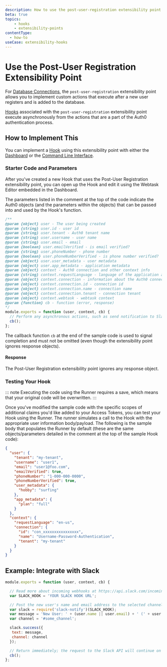 ```yaml
---
description: How to use the post-user-registration extensibility point
beta: true
topics:
    - hooks
    - extensibility-points   
contentType:
  - how-to
useCase: extensibility-hooks
---
```

# Use the Post-User Registration Extensibility Point

For [Database Connections](/connections/database), the `post-user-registration` extensibility point allows you to implement custom actions that execute after a new user registers and is added to the database.

[Hooks](/hooks/concepts/overview-hooks) associated with the `post-user-registration` extensibility point execute asynchronously from the actions that are a part of the Auth0 authentication process.

## How to Implement This

You can implement a [Hook](/hooks/concepts/overview-hooks) using this extensibility point with either the [Dashboard](/hooks/guides/create-delete-hooks-using-dashboard) or the [Command Line Interface](/hooks/guides/create-delete-hooks-using-cli). 

### Starter Code and Parameters

After you've created a new Hook that uses the Post-User Registration extensibility point, you can open up the Hook and edit it using the Webtask Editor embedded in the Dashboard. 

The parameters listed in the comment at the top of the code indicate the Auth0 objects (and the parameters within the objects) that can be passed into and used by the Hook's function. 

```js
/**
@param {object} user - The user being created
@param {string} user.id - user id
@param {string} user.tenant - Auth0 tenant name
@param {string} user.username - user name
@param {string} user.email - email
@param {boolean} user.emailVerified - is email verified?
@param {string} user.phoneNumber - phone number
@param {boolean} user.phoneNumberVerified - is phone number verified?
@param {object} user.user_metadata - user metadata
@param {object} user.app_metadata - application metadata
@param {object} context - Auth0 connection and other context info
@param {string} context.requestLanguage - language of the application agent
@param {object} context.connection - information about the Auth0 connection
@param {object} context.connection.id - connection id
@param {object} context.connection.name - connection name
@param {object} context.connection.tenant - connection tenant
@param {object} context.webtask - webtask context
@param {function} cb - function (error, response)
*/
module.exports = function (user, context, cb) {
  // Perform any asynchronous actions, such as send notification to Slack.
  cb();
};
```

The callback function `cb` at the end of the sample code is used to signal completion and must not be omitted (even though the extensibility point ignores response objects).

#### Response

The Post-User Registration extensibility point ignores any response object.

### Testing Your Hook

::: note
Executing the code using the Runner requires a save, which means that your original code will be overwritten.
:::

Once you've modified the sample code with the specific scopes of additional claims you'd like added to your Access Tokens, you can test your Hook using the Runner. The runner simulates a call to the Hook with the appropriate user information body/payload. The following is the sample body that populates the Runner by default (these are the same objects/parameters detailed in the comment at the top of the sample Hook code):

```json
{
  "user": {
    "tenant": "my-tenant",
    "username": "user1",
    "email": "user1@foo.com",
    "emailVerified": true,
    "phoneNumber": "1-000-000-0000",
    "phoneNumberVerified": true,
    "user_metadata": {
      "hobby": "surfing"
    },
    "app_metadata": {
      "plan": "full"
    }
  },
  "context": {
    "requestLanguage": "en-us",
    "connection": {
      "id": "con_xxxxxxxxxxxxxxxx",
      "name": "Username-Password-Authentication",
      "tenant": "my-tenant"
    }
  }
}
```

## Example: Integrate with Slack

```js
module.exports = function (user, context, cb) {

  // Read more about incoming webhooks at https://api.slack.com/incoming-webhooks
  var SLACK_HOOK = 'YOUR SLACK HOOK URL';

  // Post the new user's name and email address to the selected channel
  var slack = require('slack-notify')(SLACK_HOOK);
  var message = 'New User: ' + (user.name || user.email) + ' (' + user.email + ')';
  var channel = '#some_channel';

  slack.success({
   text: message,
   channel: channel
  });

  // Return immediately; the request to the Slack API will continue on the sandbox
  cb();
};
```